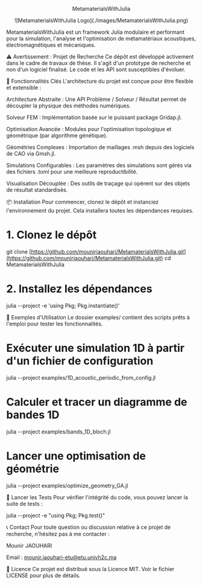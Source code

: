 <div align="center">

MetamaterialsWithJulia
</div>

<div align="center">
![MetamaterialsWithJulia Logo](./images/MetamaterialsWithJulia.png) 
</div>

MetamaterialsWithJulia est un framework Julia modulaire et performant pour la simulation, l'analyse et l'optimisation de métamatériaux acoustiques, électromagnétiques et mécaniques.

⚠️ Avertissement : Projet de Recherche
Ce dépôt est développé activement dans le cadre de travaux de thèse. Il s'agit d'un prototype de recherche et non d'un logiciel finalisé. Le code et les API sont susceptibles d'évoluer.

🚀 Fonctionnalités Clés
L'architecture du projet est conçue pour être flexible et extensible :

Architecture Abstraite : Une API Problème / Solveur / Résultat permet de découpler la physique des méthodes numériques.

Solveur FEM : Implémentation basée sur le puissant package Gridap.jl.

Optimisation Avancée : Modules pour l'optimisation topologique et géométrique (par algorithme génétique).

Géométries Complexes : Importation de maillages .msh depuis des logiciels de CAO via Gmsh.jl.

Simulations Configurables : Les paramètres des simulations sont gérés via des fichiers .toml pour une meilleure reproductibilité.

Visualisation Découplée : Des outils de traçage qui opèrent sur des objets de résultat standardisés.

📦 Installation
Pour commencer, clonez le dépôt et instanciez l'environnement du projet. Cela installera toutes les dépendances requises.

# 1. Clonez le dépôt
git clone [https://github.com/mounirjaouhari/MetamaterialsWithJulia.git](https://github.com/mounirjaouhari/MetamaterialsWithJulia.git)
cd MetamaterialsWithJulia

# 2. Installez les dépendances
julia --project -e 'using Pkg; Pkg.instantiate()'

📖 Exemples d'Utilisation
Le dossier examples/ contient des scripts prêts à l'emploi pour tester les fonctionnalités.

# Exécuter une simulation 1D à partir d'un fichier de configuration
julia --project examples/1D_acoustic_periodic_from_config.jl

# Calculer et tracer un diagramme de bandes 1D
julia --project examples/bands_1D_bloch.jl

# Lancer une optimisation de géométrie
julia --project examples/optimize_geometry_GA.jl

🧪 Lancer les Tests
Pour vérifier l'intégrité du code, vous pouvez lancer la suite de tests :

julia --project -e "using Pkg; Pkg.test()"

📞 Contact
Pour toute question ou discussion relative à ce projet de recherche, n'hésitez pas à me contacter :

Mounir JAOUHARI

Email : mounir.jaouhari-etu@etu.univh2c.ma

📜 Licence
Ce projet est distribué sous la Licence MIT. Voir le fichier LICENSE pour plus de détails.
